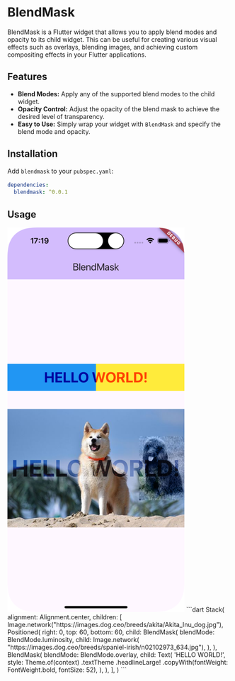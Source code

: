 # BlendMask

BlendMask is a Flutter widget that allows you to apply blend modes and opacity to its child widget. This can be useful for creating various visual effects such as overlays, blending images, and achieving custom compositing effects in your Flutter applications.

## Features

- **Blend Modes:** Apply any of the supported blend modes to the child widget.
- **Opacity Control:** Adjust the opacity of the blend mask to achieve the desired level of transparency.
- **Easy to Use:** Simply wrap your widget with `BlendMask` and specify the blend mode and opacity.

## Installation

Add `blendmask` to your `pubspec.yaml`:

```yaml
dependencies:
  blendmask: ^0.0.1
```
## Usage

<img src="https://raw.githubusercontent.com/emrhnzngn/blendmask/main/example.png" alt="Example" width="400"/>
```dart
Stack(
      alignment: Alignment.center,
      children: [
        Image.network("https://images.dog.ceo/breeds/akita/Akita_Inu_dog.jpg"),
        Positioned(
          right: 0,
          top: 60,
          bottom: 60,
          child: BlendMask(
            blendMode: BlendMode.luminosity,
            child: Image.network(
                "https://images.dog.ceo/breeds/spaniel-irish/n02102973_634.jpg"),
          ),
        ),
        BlendMask(
          blendMode: BlendMode.overlay,
          child: Text(
            'HELLO WORLD!',
            style: Theme.of(context)
                .textTheme
                .headlineLarge!
                .copyWith(fontWeight: FontWeight.bold, fontSize: 52),
          ),
        ),
      ],
    )
```
